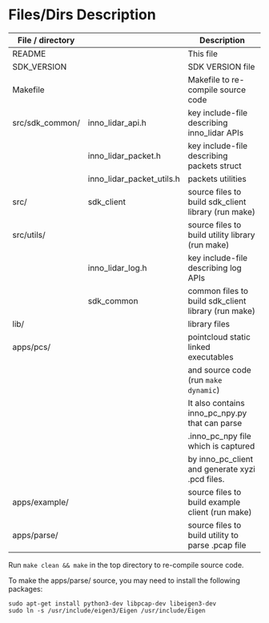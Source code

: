 # Files/Dirs Description


| File / directory |                       | Description                                 |
| ---------------- | --------------------- | ------------------------------------------- |
| README           |                       | This file                                   |
| SDK_VERSION      |                       | SDK VERSION file                            |
| Makefile         |                       | Makefile to re-compile source code          |
| src/sdk_common/  | inno_lidar_api.h      | key include-file describing inno_lidar APIs |
|                  | inno_lidar_packet.h   | key include-file describing packets struct  |
|                  | inno_lidar_packet_utils.h  | packets utilities                      |
| src/             | sdk_client            | source files to build sdk_client library (run make) |
| src/utils/       |                       | source files to build utility library (run make)    |
|                  | inno_lidar_log.h      | key include-file describing log APIs                |
|                  | sdk_common            | common files to build sdk_client library (run make) |
| lib/             |                       | library files                                       |
| apps/pcs/        |                       | pointcloud static linked executables                |
|                  |                       | and source code (run `make dynamic`)                |
|                  |                       | It also contains inno_pc_npy.py that can parse      |
|                  |                       | .inno_pc_npy file which is captured                 |
|                  |                       | by inno_pc_client and generate xyzi .pcd files.     |
| apps/example/    |                       | source files to build example client (run make)     |
| apps/parse/      |                       | source files to build utility to parse .pcap file   |

Run `make clean && make` in the top directory to re-compile source code.

To make the apps/parse/ source, you may need to install the following packages:

    sudo apt-get install python3-dev libpcap-dev libeigen3-dev
    sudo ln -s /usr/include/eigen3/Eigen /usr/include/Eigen
